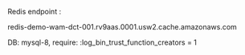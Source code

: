 Redis endpoint :

redis-demo-wam-dct-001.rv9aas.0001.usw2.cache.amazonaws.com

DB: mysql-8, require: :log_bin_trust_function_creators = 1
